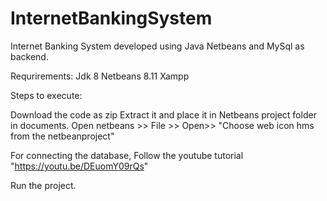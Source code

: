 # InternetBankingSystem
Internet Banking System developed using Java Netbeans and MySql as backend. 

Requrirements:
Jdk 8
Netbeans 8.11
Xampp


Steps to execute:

Download the code as zip
Extract it and place it in Netbeans project folder in documents. 
Open netbeans >> File >> Open>> "Choose web icon hms from the netbeanproject"

For connecting the database, 
Follow the youtube tutorial "https://youtu.be/DEuomY09rQs"

Run the project. 



